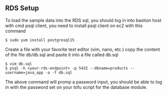 ## RDS Setup
To load the sample data into the RDS sql, you should log in into bastion host with cmd psql client, you need to install psql client on ec2 with this command

```shell
$ sudo yum install postgresql15
```

Create a file with your favorite text editor (vim, nano, etc.) copy the content of the file db/db.sql and paste it into a file called db.sql

```shell
$ vim db.sql
$ psql -h <your-rds-endpoint> -p 5432 --dbname=products --username=java_app -a -f db.sql
```
The above command will promp a password input, you should be able to log in with the password set on your tofu script for the database module.
